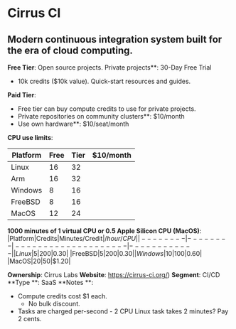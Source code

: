 # Cirrus CI

## Modern continuous integration system built for the era of cloud computing.

**Free Tier**: Open source projects. Private projects**: 30-Day Free Trial
- 10k credits ($10k value). Quick-start resources and guides.

**Paid Tier**:

- Free tier can buy compute credits to use for private projects.
- Private repositories on community clusters**: $10/month
- Use own hardware**: $10/seat/month

**CPU use limits**: 

|Platform|Free|Tier|$10/month|
| ----------| ----| ----| ------------|
|Linux|16|32|
|Arm|16|32|
|Windows|8|16|
|FreeBSD|8|16|
|MacOS|12|24|
**1000 minutes of 1 virtual CPU or 0.5 Apple Silicon CPU (MacOS)**: 
|Platform|Credits|Minutes/Credit|$/hour/CPU|
| --------| --------| --------------------| ------------|
|Linux|5|200|$0.30|
|FreeBSD|5|200|$0.30|
|Windows|10|100|$0.60|
|MacOS|20|50|$1.20|

**Ownership**: Cirrus Labs
**Website**: https://cirrus-ci.org/)
**Segment**: CI/CD
**Type **: SaaS
**Notes **: 

- Compute credits cost $1 each.
  - No bulk discount.
- Tasks are charged per-second - 2 CPU Linux task takes 2 minutes? Pay 2 cents.
